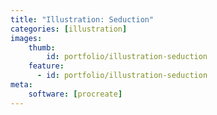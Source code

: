 ```yaml
---
title: "Illustration: Seduction"
categories: [illustration]
images:
    thumb:
        id: portfolio/illustration-seduction
    feature:
      - id: portfolio/illustration-seduction
meta:
    software: [procreate]
---
```

